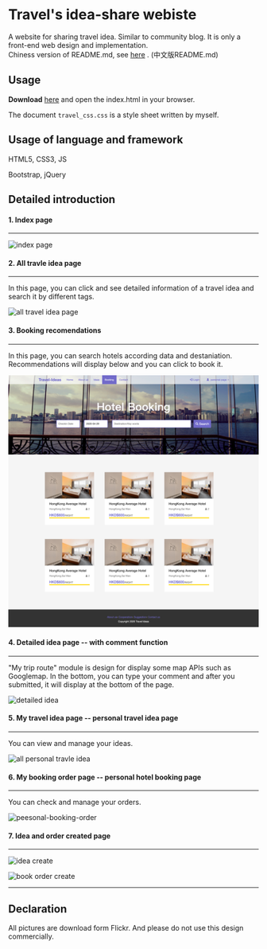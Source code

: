 # Travel's idea-share webiste
A website for sharing travel idea. Similar to community blog.  It is only a front-end web design and implementation.   
Chiness version of README.md, see [here]( [README-Chinese.md](README-Chinese.md) ) . (中文版README.md) 

## Usage 

**Download** [here](https://github.com/Kexin-ya/travel-idea-share/releases/tag/1.0) and open the index.html in your browser.  

The  document  `travel_css.css` is a style sheet written by myself.

## Usage of language and framework

HTML5, CSS3, JS 

Bootstrap, jQuery

## Detailed introduction 

#### 1. Index page 

-----

![index page](https://github.com/Kexin-ya/travel-idea-share/blob/master/localhost_8000_home%20(1).png)



#### 2. All travle idea page

------

In this page, you can click and see detailed information of a travel idea and search it by different tags.

![all travel idea page](localhost_8000_travel_ideas.png)



#### 3. Booking recomendations 

-------

In this page, you can search hotels according data and destaniation. Recommendations will display below and you can click to book it.

![hotel select](booking.png)



#### 4. Detailed idea page -- with comment function 

----

"My trip route" module is design for display some map APIs such as Googlemap. In the bottom, you can type your comment and after you submitted, it will display at the bottom of the page. 

![detailed idea](detailed-idea.png)



#### 5. My travel idea page -- personal travel idea page 

----

You can view and manage your ideas. 

![all personal travle idea](localhost_8000_travel_ideas_perallideashow_1.png)



#### 6. My booking order page -- personal hotel booking page

------

You can check and manage your orders.

![peesonal-booking-order](peesonal-booking-order-9525058.png)



#### 7. Idea and order created page

------

![idea create](idea-create.png)



![book order create](booking-order-create.png)



----

## Declaration

All pictures are download form Flickr. And please do not use this design commercially.
